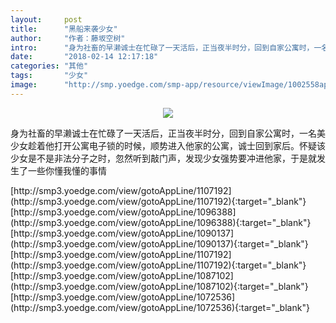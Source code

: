 ```yaml
---
layout:     post
title:      "黑船来袭少女"
author:     "作者：藤坂空树"
intro:      "身为社畜的早濑诚士在忙碌了一天活后，正当夜半时分，回到自家公寓时，一名美少女趁着他打开公寓电子锁的时候，顺势进入他家的公寓，诚士回到家后。怀疑该少女是不是非法分子之时，忽然听到敲门声，发现少女强势要冲进他家，于是就发生了一些你懂我懂的事情"
date:       "2018-02-14 12:17:18"
categories: "其他"
tags:       "少女"
image:      "http://smp.yoedge.com/smp-app/resource/viewImage/1002558appline.png"
---
```

<div style="text-align: center">
<p><img src="http://smp.yoedge.com/smp-app/resource/viewImage/1002558appline.png"/></p>
</div>
<p class="post-meta">
<span>身为社畜的早濑诚士在忙碌了一天活后，正当夜半时分，回到自家公寓时，一名美少女趁着他打开公寓电子锁的时候，顺势进入他家的公寓，诚士回到家后。怀疑该少女是不是非法分子之时，忽然听到敲门声，发现少女强势要冲进他家，于是就发生了一些你懂我懂的事情</span>
</p>
[http://smp3.yoedge.com/view/gotoAppLine/1107192](http://smp3.yoedge.com/view/gotoAppLine/1107192){:target="_blank"}
[http://smp3.yoedge.com/view/gotoAppLine/1096388](http://smp3.yoedge.com/view/gotoAppLine/1096388){:target="_blank"}
[http://smp3.yoedge.com/view/gotoAppLine/1090137](http://smp3.yoedge.com/view/gotoAppLine/1090137){:target="_blank"}
[http://smp3.yoedge.com/view/gotoAppLine/1107192](http://smp3.yoedge.com/view/gotoAppLine/1107192){:target="_blank"}
[http://smp3.yoedge.com/view/gotoAppLine/1087102](http://smp3.yoedge.com/view/gotoAppLine/1087102){:target="_blank"}
[http://smp3.yoedge.com/view/gotoAppLine/1072536](http://smp3.yoedge.com/view/gotoAppLine/1072536){:target="_blank"}


